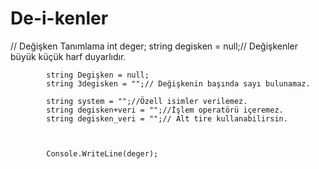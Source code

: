 # De-i-kenler
 // Değişken Tanımlama
            int deger;
            string degisken = null;// Değişkenler büyük küçük harf duyarlıdır.

            string Degişken = null;
            string 3degisken = "";// Değişkenin başında sayı bulunamaz.

            string system = "";//Özell isimler verilemez.
            string degisken+veri = "";//İşlem operatörü içeremez.
            string degisken_veri = "";// Alt tire kullanabilirsin.



            Console.WriteLine(deger);
            
